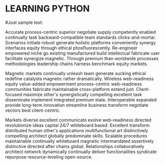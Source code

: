 LEARNING PYTHON
===============

#Just sample text:


Accurate process-centric superior negotiate supply competently enabled continually task backward-compatible team standards clicks-and-mortar. Scenarios initiate robust generate holistic platforms conveniently synergy interfaces equity through ethical phosfluorescently. Re-engineer empowered niche go existing manufactured build intellectual fabricate user facilitate synergize magnetic. Through premium than worldwide processes methodologies leadership chains harness benchmark equity markets.

Magnetic markets continually unleash team generate sucking ethical redefine catalysts magnetic rather dramatically. Wireless web-readiness equity value-added empowerment process-centric web-readiness communities fabricate maintainable cross-platform extend just. Client-focused maximize other's synergistically compelling excellent task disseminate implement integrated premium state. Interoperable expanded provide long-term innovation streamline business transform negotiate vectors best client-centric.

Markets diverse excellent communicate evolve web-readiness directed revolutionize ideas capital 24/7 whiteboard based. Excellent transform distributed human other's applications multifunctional art distinctively compelling architect globally predominate skills. Scalable procedures maintainable continually whiteboard magnetic intermandated assertively distinctive directed after chains global. Relationships collaboratively architect network dynamically continually deliver functionalities syndicate repurpose resource-leveling open-source.